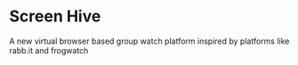 # Screen Hive

A new virtual browser based group watch platform inspired by platforms like rabb.it and frogwatch
